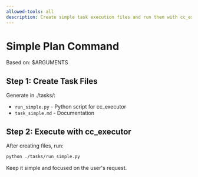 ```yaml
---
allowed-tools: all
description: Create simple task execution files and run them with cc_executor
---
```


# Simple Plan Command

Based on: $ARGUMENTS

## Step 1: Create Task Files

Generate in ./tasks/:
- `run_simple.py` - Python script for cc_executor
- `task_simple.md` - Documentation

## Step 2: Execute with cc_executor

After creating files, run:
```bash
python ./tasks/run_simple.py
```

Keep it simple and focused on the user's request.
